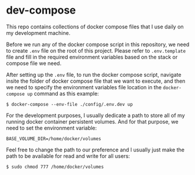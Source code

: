 # dev-compose
This repo contains collections of docker compose files that I use daily on my development machine.

Before we run any of the docker compose script in this repository, we need to create `.env` file on the root of this project. Please refer to `.env.template` file and fill in the required environment variables based on the stack or compose file we need.

After setting up the `.env` file, to run the docker compose script, navigate insite the folder of docker compose file that we want to execute, and then we need to specify the environment variables file location in the `docker-compose up` command as this example:

```
$ docker-compose --env-file ./config/.env.dev up 
```

For the development purposes, I usually dedicate a path to store all of my running docker container persistent volumes. And for that purpose, we need to set the environment variable:

```
BASE_VOLUME_DIR=/home/docker/volumes
```

Feel free to change the path to our preference and I usually just make the path to be available for read and write for all users:

```
$ sudo chmod 777 /home/docker/volumes
```

